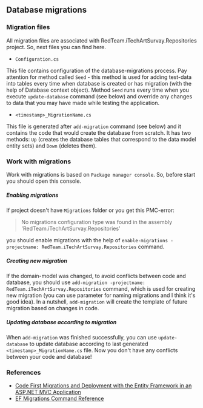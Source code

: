 ## Database migrations ##

### Migration files ###

All migration files are associated with RedTeam.iTechArtSurvay.Repositories project. So, next files you can find here.

- `Configuration.cs`

This file contains configuration of the database-migrations process. Pay attention for method called `Seed` - this method is used for adding test-data into tables every time when database is created or has migration (with the help of Database context object). Method `Seed` runs every time when you execute `update-database` command (see below) and override any changes to data that you may have made while testing the application.

- `<timestamp>_MigrationName.cs`

This file is generated after `add-migration` command (see below) and it contains the code that would create the database from scratch. It has two methods: `Up` (creates the database tables that correspond to the data model entity sets) and `Down` (deletes them).

### Work with migrations ###

Work with migrations is based on `Package manager console`. So, before start you should open this console.

##### Enabling migrations #####

If project doesn't have `Migrations` folder or you get this PMC-error:
> No migrations configuration type was found in the assembly 'RedTeam.iTechArtSurvay.Repositories'

you should enable migrations with the help of `enable-migrations -projectname: RedTeam.iTechArtSurvay.Repositories` command. 

##### Creating new migration #####

If the domain-model was changed, to avoid conflicts between code and database, you should use `add-migration -projectname: RedTeam.iTechArtSurvay.Repositories` command, which is used for creating new migration (you can use parameter for naming migrations and I think it's good idea). In a nutshell, `add-migration` will create the template of future migration based on changes in code.

##### Updating database according to migration #####

When `add-migration` was finished successfully, you can use `update-database` to update database according to last generated `<timestamp>_MigrationName.cs` file. Now you don't have any conflicts between your code and database!

### References ###

- [Code First Migrations and Deployment with the Entity Framework in an ASP.NET MVC Application](https://docs.microsoft.com/en-us/aspnet/mvc/overview/getting-started/getting-started-with-ef-using-mvc/migrations-and-deployment-with-the-entity-framework-in-an-asp-net-mvc-application)
- [EF Migrations Command Reference](https://coding.abel.nu/2012/03/ef-migrations-command-reference/)

